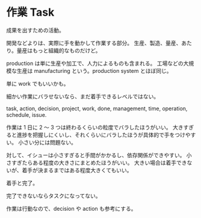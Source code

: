# 作業 Task

成果を出すための活動。

開発などよりは、実際に手を動かして作業する部分。
生産、製造、量産、あたり。量産はもっと組織的なものだけど。

production は単に生産や加工で、人力によるものも含まれる。
工場などの大規模な生産は manufacturing という。production system とほぼ同じ。

単に work でもいいかも。

細かい作業にバラせないなら、まだ着手できるレベルではない。

task, action, decision, project, work, done, management, time, operation, schedule, issue.

作業は 1 日に 2 〜 3 つは終わるくらいの粒度でバラしたほうがいい。
大きすぎると進捗を把握しにくいし、それくらいにバラしたほうが具体的で手をつけやすい。
小さい分には問題ない。

対して、イシューは小さすぎると手間がかかるし、依存関係ができやすい。
小さすぎたらある程度の大きさにまとめたほうがいい。
大きい場合は着手できないが、着手が決まるまではある程度大きくてもいい。

着手と完了。

完了できないならタスクになってない。

作業は行動なので、decision や action も参考にする。
